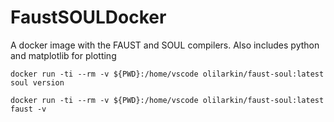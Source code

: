 # FaustSOULDocker
A docker image with the FAUST and SOUL compilers. Also includes python and matplotlib for plotting


```docker run -ti --rm -v ${PWD}:/home/vscode olilarkin/faust-soul:latest soul version```

```docker run -ti --rm -v ${PWD}:/home/vscode olilarkin/faust-soul:latest faust -v```
